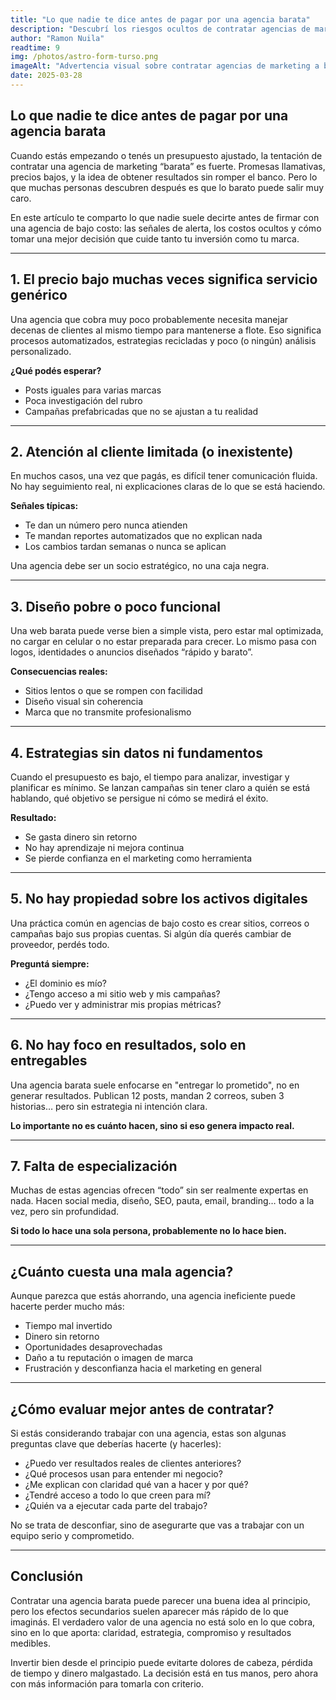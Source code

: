 ```yaml
---
title: "Lo que nadie te dice antes de pagar por una agencia barata"
description: "Descubrí los riesgos ocultos de contratar agencias de marketing 'baratas' y por qué lo económico a veces termina siendo lo más caro. Señales de alerta, costos ocultos y cómo elegir mejor."
author: "Ramon Nuila"
readtime: 9
img: /photos/astro-form-turso.png
imageAlt: "Advertencia visual sobre contratar agencias de marketing a bajo costo"
date: 2025-03-28
---
```


## Lo que nadie te dice antes de pagar por una agencia barata

Cuando estás empezando o tenés un presupuesto ajustado, la tentación de contratar una agencia de marketing “barata” es fuerte. Promesas llamativas, precios bajos, y la idea de obtener resultados sin romper el banco. Pero lo que muchas personas descubren después es que lo barato puede salir muy caro.

En este artículo te comparto lo que nadie suele decirte antes de firmar con una agencia de bajo costo: las señales de alerta, los costos ocultos y cómo tomar una mejor decisión que cuide tanto tu inversión como tu marca.

---

## 1. El precio bajo muchas veces significa servicio genérico

Una agencia que cobra muy poco probablemente necesita manejar decenas de clientes al mismo tiempo para mantenerse a flote. Eso significa procesos automatizados, estrategias recicladas y poco (o ningún) análisis personalizado.

**¿Qué podés esperar?**  

- Posts iguales para varias marcas  
- Poca investigación del rubro  
- Campañas prefabricadas que no se ajustan a tu realidad  

---

## 2. Atención al cliente limitada (o inexistente)

En muchos casos, una vez que pagás, es difícil tener comunicación fluida. No hay seguimiento real, ni explicaciones claras de lo que se está haciendo.

**Señales típicas:**

- Te dan un número pero nunca atienden  
- Te mandan reportes automatizados que no explican nada  
- Los cambios tardan semanas o nunca se aplican  

Una agencia debe ser un socio estratégico, no una caja negra.

---

## 3. Diseño pobre o poco funcional

Una web barata puede verse bien a simple vista, pero estar mal optimizada, no cargar en celular o no estar preparada para crecer. Lo mismo pasa con logos, identidades o anuncios diseñados “rápido y barato”.

**Consecuencias reales:**

- Sitios lentos o que se rompen con facilidad  
- Diseño visual sin coherencia  
- Marca que no transmite profesionalismo  

---

## 4. Estrategias sin datos ni fundamentos

Cuando el presupuesto es bajo, el tiempo para analizar, investigar y planificar es mínimo. Se lanzan campañas sin tener claro a quién se está hablando, qué objetivo se persigue ni cómo se medirá el éxito.

**Resultado:**

- Se gasta dinero sin retorno  
- No hay aprendizaje ni mejora continua  
- Se pierde confianza en el marketing como herramienta

---

## 5. No hay propiedad sobre los activos digitales

Una práctica común en agencias de bajo costo es crear sitios, correos o campañas bajo sus propias cuentas. Si algún día querés cambiar de proveedor, perdés todo.

**Preguntá siempre:**

- ¿El dominio es mío?  
- ¿Tengo acceso a mi sitio web y mis campañas?  
- ¿Puedo ver y administrar mis propias métricas?

---

## 6. No hay foco en resultados, solo en entregables

Una agencia barata suele enfocarse en "entregar lo prometido", no en generar resultados. Publican 12 posts, mandan 2 correos, suben 3 historias… pero sin estrategia ni intención clara.

**Lo importante no es cuánto hacen, sino si eso genera impacto real.**

---

## 7. Falta de especialización

Muchas de estas agencias ofrecen “todo” sin ser realmente expertas en nada. Hacen social media, diseño, SEO, pauta, email, branding… todo a la vez, pero sin profundidad.

**Si todo lo hace una sola persona, probablemente no lo hace bien.**

---

## ¿Cuánto cuesta una mala agencia?

Aunque parezca que estás ahorrando, una agencia ineficiente puede hacerte perder mucho más:

- Tiempo mal invertido  
- Dinero sin retorno  
- Oportunidades desaprovechadas  
- Daño a tu reputación o imagen de marca  
- Frustración y desconfianza hacia el marketing en general  

---

## ¿Cómo evaluar mejor antes de contratar?

Si estás considerando trabajar con una agencia, estas son algunas preguntas clave que deberías hacerte (y hacerles):

- ¿Puedo ver resultados reales de clientes anteriores?  
- ¿Qué procesos usan para entender mi negocio?  
- ¿Me explican con claridad qué van a hacer y por qué?  
- ¿Tendré acceso a todo lo que creen para mí?  
- ¿Quién va a ejecutar cada parte del trabajo?

No se trata de desconfiar, sino de asegurarte que vas a trabajar con un equipo serio y comprometido.

---

## Conclusión

Contratar una agencia barata puede parecer una buena idea al principio, pero los efectos secundarios suelen aparecer más rápido de lo que imaginás. El verdadero valor de una agencia no está solo en lo que cobra, sino en lo que aporta: claridad, estrategia, compromiso y resultados medibles.

Invertir bien desde el principio puede evitarte dolores de cabeza, pérdida de tiempo y dinero malgastado. La decisión está en tus manos, pero ahora con más información para tomarla con criterio.
